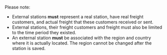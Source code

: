 ﻿Please note:
- External stations **must** represent a real station, have real freight customers, and actual freight that these customers received or sent.
- External stations, their freight customers and freight must also be limited to the time period they existed.
- An external station **must** be associated with the region and country where it is actually located. The region cannot be changed after the station is saved.